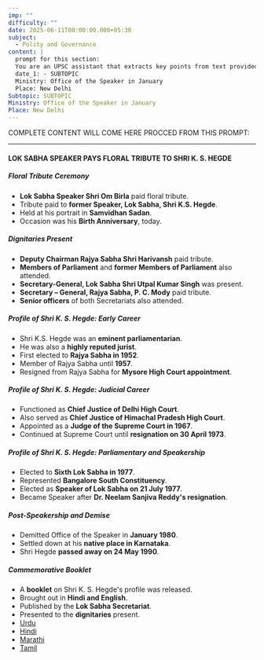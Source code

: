 ```yaml
---
imp: ""
difficulty: ""
date: 2025-06-11T00:00:00.000+05:30
subject:
  - Polity and Governance
content: |
  prompt for this section:
  You are an UPSC assistant that extracts key points from text provided by the user. Output ONLY the key points without additional comments. ENSURE 100% FACTUAL CORRECTNESS. take out the 5 most important from exam perspective. keypoints in a way that it covers the complete content in bullet points, each bullet point not more than 12 words.
  date_1: - SUBTOPIC
  Ministry: Office of the Speaker in January
  Place: New Delhi
Subtopic: SUBTOPIC
Ministry: Office of the Speaker in January
Place: New Delhi
---
```


COMPLETE CONTENT WILL COME HERE PROCCED FROM THIS PROMPT:

---

#### LOK SABHA SPEAKER PAYS FLORAL TRIBUTE TO SHRI K. S. HEGDE

##### Floral Tribute Ceremony
- **Lok Sabha Speaker Shri Om Birla** paid floral tribute.
- Tribute paid to **former Speaker, Lok Sabha, Shri K.S. Hegde**.
- Held at his portrait in **Samvidhan Sadan**.
- Occasion was his **Birth Anniversary**, today.

##### Dignitaries Present
- **Deputy Chairman Rajya Sabha Shri Harivansh** paid tribute.
- **Members of Parliament** and **former Members of Parliament** also attended.
- **Secretary-General, Lok Sabha Shri Utpal Kumar Singh** was present.
- **Secretary – General, Rajya Sabha, P. C. Mody** paid tribute.
- **Senior officers** of both Secretariats also attended.

##### Profile of Shri K. S. Hegde: Early Career
- Shri K.S. Hegde was an **eminent parliamentarian**.
- He was also a **highly reputed jurist**.
- First elected to **Rajya Sabha in 1952**.
- Member of Rajya Sabha until **1957**.
- Resigned from Rajya Sabha for **Mysore High Court appointment**.

##### Profile of Shri K. S. Hegde: Judicial Career
- Functioned as **Chief Justice of Delhi High Court**.
- Also served as **Chief Justice of Himachal Pradesh High Court**.
- Appointed as a **Judge of the Supreme Court in 1967**.
- Continued at Supreme Court until **resignation on 30 April 1973**.

##### Profile of Shri K. S. Hegde: Parliamentary and Speakership
- Elected to **Sixth Lok Sabha in 1977**.
- Represented **Bangalore South Constituency**.
- Elected as **Speaker of Lok Sabha on 21 July 1977**.
- Became Speaker after **Dr. Neelam Sanjiva Reddy's resignation**.

##### Post-Speakership and Demise
- Demitted Office of the Speaker in **January 1980**.
- Settled down at his **native place in Karnataka**.
- Shri Hegde **passed away on 24 May 1990**.

##### Commemorative Booklet
- A **booklet** on Shri K. S. Hegde's profile was released.
- Brought out in **Hindi and English**.
- Published by the **Lok Sabha Secretariat**.
- Presented to the **dignitaries** present.
- [Urdu](https://pib.gov.in/PressReleasePage.aspx?PRID=2135687)
- [Hindi](https://pib.gov.in/PressReleasePage.aspx?PRID=2135651)
- [Marathi](https://pib.gov.in/PressReleasePage.aspx?PRID=2135727)
- [Tamil](https://pib.gov.in/PressReleasePage.aspx?PRID=2135706)